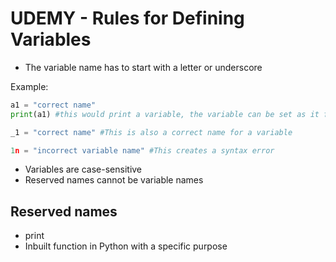 # UDEMY - Rules for Defining Variables

* The variable name has to start with a letter or underscore

Example:

```python
a1 = "correct name"
print(a1) #this would print a variable, the variable can be set as it follows the rule listed above

_1 = "correct name" #This is also a correct name for a variable

1n = "incorrect variable name" #This creates a syntax error
```

* Variables are case-sensitive
* Reserved names cannot be variable names

## Reserved names

* print 
* Inbuilt function in Python with a specific purpose